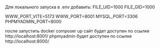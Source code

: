Для локального запуска в .env  добавить:
FILE_UID=1000
FILE_GID=1000

WWW_PORT_VITE=5173
WWW_PORT=8001
MYSQL_PORT=3306
PHPMYADMIN_PORT=8000

после запустить docker composer up
сайт будет доступен по ссылке http://localhost:8001/
phpmyadmin будет доступен по ссылке http://localhost:8000/